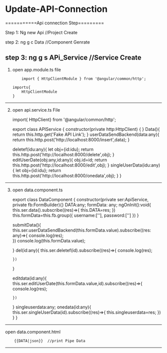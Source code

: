 # Update-API-Connection
===========Api connection Step=========

Step 1: Ng new Api //Project Create

step 2: ng g c Data //Component Genrate

step 3: ng g s APi_Service //Service Create
-------------------------------------------------------------------------------------
1)	open app.module.ts file

			import { HttpClientModule } from '@angular/common/http';

		imports{
			HttpClientModule
		}
------------------------------------------------------------------------------------
2) 	open api.service.ts File

 	import{ HttpClient} from '@angular/common/http';

 	 export class APIService {
	  constructor(private http:HttpClient) { }
	  Data(){
	    return this.http.get('Fake API Link');
  	 }
	   userDataSendBackend(data:any){
	    return this.http.post('http://localhost:8000/insert',data);
	  }

	  deletef(idu:any){
	    let obj={id:idu};
	    return this.http.post('http://localhost:8000/delete',obj);
	  }
	  editUserDate(obj:any,id:any){
	     obj.id=id;
	     return this.http.post('http://localhost:8000/edit',obj);
	  }
	  singleUserData(idu:any){
	    let obj={id:idu};
	    return this.http.post('http://localhost:8000/onedata',obj);
	  }
	}
 ------------------------------------------------------------------------------------

3) 	open data.component.ts

 	 export class DataComponent {
	  constructor(private ser:ApiService, private fb:FormBuilder){}
	  DATA:any;
	  formData: any;
	  ngOnInit():void{
	    this.ser.data().subscribe((res)=>{
	      this.DATA=res;
	    })
	    this.formData=this.fb.group({
	      username:[''],
	      password:['']
	    })
	  }

	  submitData(){
	    this.ser.userDataSendBackend(this.formData.value).subscribe((res: any)=>{
	    console.log(res);    
	    })
	    console.log(this.formData.value);

	  }
	  del(id:any){
	    this.ser.deletef(id).subscribe((res)=>{
	      console.log(res);

	    })
	  }

	  editdata(id:any){
	    this.ser.editUserDate(this.formData.value,id).subscribe((res)=>{
	      console.log(res);

	    })
	  }
	  singleuserdata:any;
	  onedata(id:any){
	    this.ser.singleUserData(id).subscribe((res)=>{
	      this.singleuserdata=res;
	    })
	  }
	}

 ------------------------------------------------------------------------------------

 open data.component.html

 		{{DATA|json}}  //print Pipe Data

 ------------------------------------------------------------------------------------

